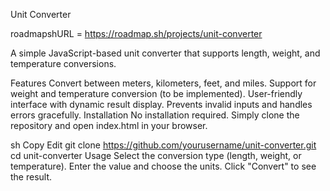 Unit Converter

roadmapshURL = https://roadmap.sh/projects/unit-converter

A simple JavaScript-based unit converter that supports length, weight, and temperature conversions.

Features
Convert between meters, kilometers, feet, and miles.
Support for weight and temperature conversion (to be implemented).
User-friendly interface with dynamic result display.
Prevents invalid inputs and handles errors gracefully.
Installation
No installation required. Simply clone the repository and open index.html in your browser.

sh
Copy
Edit
git clone https://github.com/yourusername/unit-converter.git
cd unit-converter
Usage
Select the conversion type (length, weight, or temperature).
Enter the value and choose the units.
Click "Convert" to see the result.
